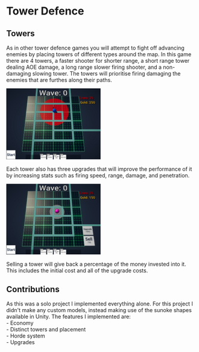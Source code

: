# Tower Defence

## Towers
As in other tower defence games you will attempt to fight off advancing enemies by placing towers of different types around the map. In this game there are 4 towers, a faster shooter for shorter range, a short range tower dealing AOE damage, a long range slower firing shooter, and a non-damaging slowing tower. The towers will prioritise firing damaging the enemies that are furthes along their paths.

<img src="Tower Defence Placement.jpg" width="250">

Each tower also has three upgrades that will improve the performance of it by increasing stats such as firing speed, range, damage, and penetration.

<img src="Tower Defence Upgrading.jpg" width="250">

Selling a tower will give back a percentage of the money invested into it. This includes the initial cost and all of the upgrade costs.

## Contributions
As this was a solo project I implemented everything alone. For this project I didn't make any custom models, instead making use of the sunoke shapes available in Unity. The features I implemented are: <br />
    - Economy <br />
    - Distinct towers and placement <br />
    - Horde system <br />
    - Upgrades <br />